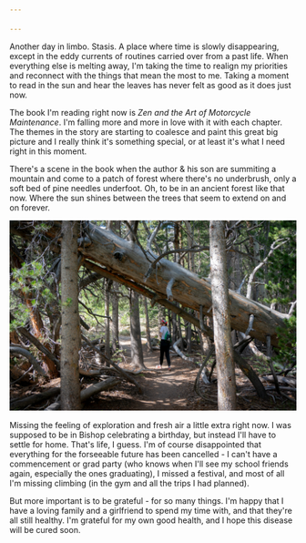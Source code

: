 ```yaml
---

---
```


Another day in limbo. Stasis. A place where time is slowly disappearing, except in the eddy currents of routines carried over from a past life. When everything else is melting away, I'm taking the time to realign my priorities and reconnect with the things that mean the most to me. Taking a moment to read in the sun and hear the leaves has never felt as good as it does just now.

The book I'm reading right now is *Zen and the Art of Motorcycle Maintenance*. I'm falling more and more in love with it with each chapter. The themes in the story are starting to coalesce and paint this great big picture and I really think it's something special, or at least it's what I need right in this moment. 

There's a scene in the book when the author & his son are summiting a mountain and come to a patch of forest where there's no underbrush, only a soft bed of pine needles underfoot. Oh, to be in an ancient forest like that now. Where the sun shines between the trees that seem to extend on and on forever.

![DSC02425](assets/img/DSC02425.png)

Missing the feeling of exploration and fresh air a little extra right now. I was supposed to be in Bishop celebrating a birthday, but instead I'll have to settle for home. That's life, I guess. I'm of course disappointed that everything for the forseeable future has been cancelled - I can't have a commencement or grad party (who knows when I'll see my school friends again, especially the ones graduating), I missed a festival, and most of all I'm missing climbing (in the gym and all the trips I had planned).

But more important is to be grateful - for so many things. I'm happy that I have a loving family and a girlfriend to spend my time with, and that they're all still healthy. I'm grateful for my own good health, and I hope this disease will be cured soon.

